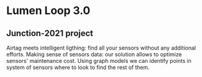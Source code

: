 # Lumen Loop 3.0
## Junction-2021 project

Airtag meets intelligent ligthing: find all your sensors without any additional efforts.
Making sense of sensors data: our solution allows to optimize sensors' maintenance cost. Using graph models we can identify points in system of sensors where to look to find the rest of them.
